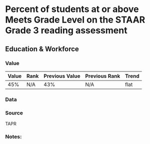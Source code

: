 # Percent of students at or above Meets Grade Level on the STAAR Grade 3 reading assessment

## Education & Workforce

### Value

|  Value      | Rank        | Previous Value | Previous Rank | Trend | 
| ----------- | ----------- | ----------- | ----------- | -----------|
| 45%       |     N/A      |    43%     | N/A          | flat  

### Data

### Source

TAPR

### Notes: